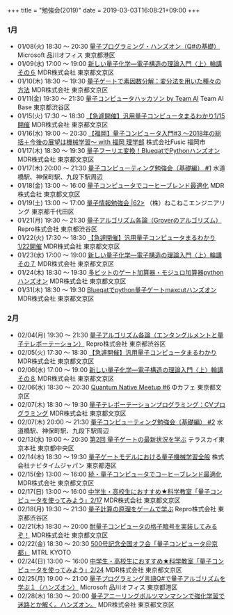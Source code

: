 +++
title = "勉強会(2019)"
date = 2019-03-03T16:08:21+09:00
+++

### 1月

- 01/08(火) 18:30 〜 20:30 [量子プログラミング・ハンズオン（Q#の基礎）](https://openql.connpass.com/event/109709)
  Microsoft 品川オフィス 東京都港区
- 01/09(水) 17:00 〜 19:00 [新しい量子化学―電子構造の理論入門〈上〉輪講その６](https://qnn.connpass.com/event/112883/)
  MDR株式会社 東京都文京区
- 01/10(木) 18:30 〜 19:30 [量子ゲートで素因数分解：変分法を用いた種々の方法](https://qnn.connpass.com/event/101015/)
  MDR株式会社 東京都文京区
- 01/11(金) 19:30 〜 21:30 [量子コンピュータハッカソン by Team AI](https://teamai.connpass.com/event/113094/)
  Team AI Base 東京都渋谷区
- 01/15(火) 17:30 〜 18:30 [【急遽開催】汎用量子コンピュータまるわかり1/15開催](https://qnn.connpass.com/event/115431/)
  MDR株式会社 東京都文京区
- 01/16(水) 19:00 〜 20:30 [【福岡】量子コンピュータ入門#3 ～2018年の総括＋今後の展望は機械学習～ with 福岡 理学部](https://qnn.connpass.com/event/115445/)
  株式会社Fusic 福岡市
- 01/17(木) 18:30 〜 19:30 [量子フーリエ変換！BlueqatでPythonハンズオン](https://qnn.connpass.com/event/107852)
  MDR株式会社 東京都文京区
- 01/17(木) 20:00 〜 21:30 [量子コンピューティング勉強会（基礎編） #1](https://liberal-arts-for-tech.connpass.com/event/113694/)
  水道橋駅、神保町駅、九段下駅周辺
- 01/18(金) 13:00 〜 16:00 [量子コンピュータでコーヒーブレンド最適化](https://qnn.connpass.com/event/113875/)
  MDR株式会社 東京都文京区
- 01/19(土) 13:00 〜 17:00 [量子情報勉強会 |62>](https://connpass.com/event/114549/)
  （株）ねこねこエンジニアリング 東京都千代田区
- 01/21(月) 19:30 〜 21:30 [量子アルゴリズム各論（Groverのアルゴリズム）](https://openql.connpass.com/event/106727/)
  Repro株式会社 東京都渋谷区
- 01/22(火) 17:30 〜 18:30 [【急遽開催】汎用量子コンピュータまるわかり1/22開催](https://qnn.connpass.com/event/115352/)
  MDR株式会社 東京都文京区
- 01/23(水) 17:00 〜 19:00 [新しい量子化学―電子構造の理論入門〈上〉輪講その７](https://qnn.connpass.com/event/115433/)
  MDR株式会社 東京都文京区
- 01/24(木) 18:30 〜 19:30 [多ビットのゲート加算器・モジュロ加算器pythonハンズオン](https://qnn.connpass.com/event/107853/)
  MDR株式会社 東京都文京区
- 01/31(木) 18:30 〜 19:30 [Blueqatでpython量子ゲートmaxcutハンズオン](https://qnn.connpass.com/event/109129)
  MDR株式会社 東京都文京区

### 2月

- 02/04(月) 19:30 〜 21:30 [量子アルゴリズム各論（エンタングルメントと量子テレポーテーション）](https://openql.connpass.com/event/117664)
  Repro株式会社 東京都渋谷区
- 02/05(火) 17:30 〜 18:30 [【急遽開催】汎用量子コンピュータまるわかり](https://qnn.connpass.com/event/115432/)
  MDR株式会社 東京都文京区
- 02/06(水) 17:00 〜 19:00 [新しい量子化学―電子構造の理論入門〈上〉輪講その８](https://qnn.connpass.com/event/118207/)
  MDR株式会社 東京都文京区
- 02/06(水) 18:30 〜 20:30 [Quantum Native Meetup #6](https://qunasys.connpass.com/event/118693/)
  Φカフェ 東京都文京区
- 02/07(木) 18:30 〜 19:30 [量子テレポーテーションプログラミング：CVプログラミング](https://qnn.connpass.com/event/109462)
  MDR株式会社 東京都文京区
- 02/07(木) 20:00 〜 21:30 [量子コンピューティング勉強会（基礎編） #2](https://liberal-arts-for-tech.connpass.com/event/117452/)
  水道橋駅、神保町駅、九段下駅周辺
- 02/13(水) 19:00 〜 20:30 [第2回 量子ゲートの最新状況を学ぶ](https://quantum.connpass.com/event/115589/)
  テラスカイ東京本社 東京都中央区
- 02/14(木) 18:30 〜 19:30 [量子ゲートモデルにおける量子機械学習全般](https://qnn.connpass.com/event/109465)
  株式会社ナビタイムジャパン 東京都港区
- 02/15(金) 13:00 〜 16:00 [続・量子コンピュータでコーヒーブレンド最適化](https://qnn.connpass.com/event/117697)
  MDR株式会社 東京都文京区
- 02/17(日) 13:00 〜 16:00 [中学生・高校生におすすめ★科学教室「量子コンピュータを使ってみよう」2/17](https://qnn.connpass.com/event/119360/)
  MDR株式会社 東京都文京区
- 02/18(月) 19:30 〜 21:30 [量子計算の原理をゲームで学ぶ](https://openql.connpass.com/event/115421/)
  Repro株式会社 東京都渋谷区
- 02/21(木) 18:30 〜 20:00 [耐量子コンピュータの格子暗号を実装してみるぞ！](https://qnn.connpass.com/event/110873)
  MDR株式会社 東京都文京区
- 02/22(金) 18:30 〜 20:30 [500号記念全国オフ会「量子コンピュータ＠京都」](https://inteface-meet-up.connpass.com/event/114142/)
  MTRL KYOTO
- 02/24(日) 13:00 〜 16:00 [中学生・高校生におすすめ★科学教室「量子コンピュータを使ってみよう」2/24](https://qnn.connpass.com/event/119362/)
  MDR株式会社 東京都文京区
- 02/25(月) 19:00 〜 21:00 [量子プログラミング言語Q#で量子アルゴリズムを学ぶ１（ハンズオン）](https://openql.connpass.com/event/118035/)
  Microsoft 品川オフィス 東京都港区
- 02/28(木) 18:30 〜 20:00 [量子アニーリングボルツマンマシンで強化学習で迷路とか解く。ハンズオン。](https://qnn.connpass.com/event/112416/)
  MDR株式会社 東京都文京区
